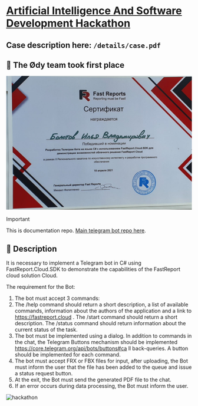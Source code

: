 # [Artificial Intelligence And Software Development Hackathon](https://rsue.ru/universitet/novosti/novosti.php?ELEMENT_ID=106583)

## Case description here: `/details/case.pdf`

## 🏅 The Ødy team took first place

![hackathon](/details/cert.jpg)

> [!IMPORTANT]  
> This is documentation repo. [Main telegram bot repo here](https://github.com/plutalov/report-bot).

## 📜 Description

It is necessary to implement a Telegram bot in C# using FastReport.Cloud.SDK to demonstrate the capabilities of the FastReport cloud solution Cloud.

The requirement for the Bot:
1. The bot must accept 3 commands:
2. The /help command should return a short description, a list of available commands,
information about the authors of the application and a link to https://fastreport.cloud .
The /start command should return a short description.
The /status command should return information about the current status of
the task.
3. The bot must be implemented using a dialog. In addition to commands in the chat,
the Telegram Buttons mechanism should be implemented https://core.telegram.org/api/bots/buttons#ca
ll back-queries. A button should be implemented for each command.
4. The bot must accept FRX or FBX files for input, after uploading, the Bot must inform
the user that the file has been added to the queue and issue a status request button.
5. At the exit, the Bot must send the generated PDF file to the chat.
6. If an error occurs during data processing, the Bot must inform
the user.

![hackathon](/details/image.jpg)
